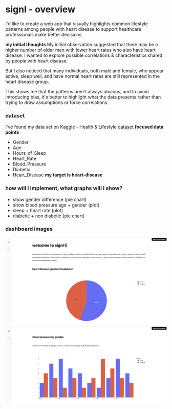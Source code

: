 # signl - overview
I'd like to create a web app that visually highlights common lifestyle 
patterns among people with heart disease to support healthcare professionals
make better decisions.

**my initial thoughts**
My initial observation suggested that there may be a higher number of older men 
with lower heart rates who also have heart disease. I wanted to explore possible 
correlations & characteristics shared by people with heart disease.

But I also noticed that many individuals, both male and female, 
who appear active, sleep well, and have normal heart rates are still 
represented in the heart disease group.

This shows me that the patterns aren’t always obvious, and to avoid introducing 
bias, it's better to highlight what the data presents rather than trying to 
draw assumptions or force correlations.

### dataset
I've found my data set on Kaggle - Health & Lifestyle [dataset](https://www.kaggle.com/datasets/mahdimashayekhi/health-and-lifestyle-dataset/data)
**focused data points**
- Gender
- Age
- Hours_of_Sleep
- Heart_Rate
- Blood_Pressure
- Diabetic
- Heart_Disease
**my target is heart-disease**

### how will I implement, what graphs will I show?
- show gender difference (pie chart)
- show blood pressure age + gender (plot)
- sleep + heart rate (plot)
- diabetic + non diabetic (pie chart)

### dashboard images
![](images/dashboard_one.png)
![](images/dashboard_two.png)

